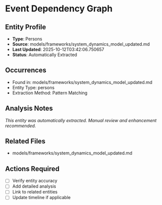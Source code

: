 # Event Dependency Graph

## Entity Profile
- **Type**: Persons
- **Source**: models/frameworks/system_dynamics_model_updated.md
- **Last Updated**: 2025-10-12T03:42:06.750657
- **Status**: Automatically Extracted

## Occurrences
- Found in: models/frameworks/system_dynamics_model_updated.md
- Entity Type: persons
- Extraction Method: Pattern Matching

## Analysis Notes
*This entity was automatically extracted. Manual review and enhancement recommended.*

## Related Files
- models/frameworks/system_dynamics_model_updated.md

## Actions Required
- [ ] Verify entity accuracy
- [ ] Add detailed analysis
- [ ] Link to related entities
- [ ] Update timeline if applicable
